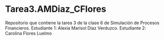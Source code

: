 # Tarea3.AMDiaz_CFlores
Repositorio que contiene la tarea 3 de la clase 6 de Simulación de Procesos Financieros. Estudiante 1: Alexia Marisol Díaz Verduzco. Estudiante 2: Carolina Flores Luelmo
